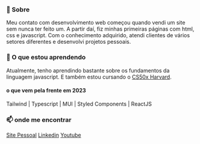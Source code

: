 ### 👋 Sobre 

Meu contato com desenvolvimento web começou quando vendi um site sem nunca ter feito um. A partir daí, fiz minhas primeiras páginas com html, css e javascript. Com o conhecimento adquirido, atendi clientes de vários setores diferentes e desenvolvi projetos pessoais.

### 🌱 O que estou aprendendo
Atualmente, tenho aprendindo bastante sobre os fundamentos da linguagem javascript. E também estou cursando o [CS50x Harvard](https://pll.harvard.edu/course/cs50-introduction-computer-science).

#### o que vem pela frente em 2023
Tailwind | Typescript | MUI | Styled Components | ReactJS

### 📫 onde me encontrar 

[Site Pessoal](https://aecioneto.com.br/)
[Linkedin](https://linkedin.com/in/aecio-neto)
[Youtube](https://www.youtube.com/channel/UCwZvlGDcLmzXmsSOtM3lT3g)

<!--
**aecio-neto/aecio-neto** is a ✨ _special_ ✨ repository because its `README.md` (this file) appears on your GitHub profile.

Here are some ideas to get you started:

- 🔭 I’m currently working on ...
- 🌱 I’m currently learning ...
- 👯 I’m looking to collaborate on ...
- 🤔 I’m looking for help with ...
- 💬 Ask me about ...
- 📫 How to reach me: ...
- 😄 Pronouns: ...
- ⚡ Fun fact: ...
-->
